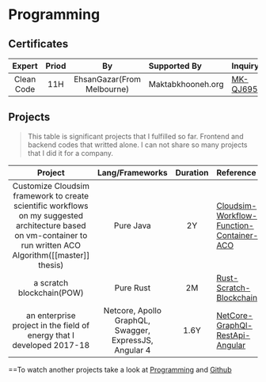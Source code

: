 
# Programming

## Certificates

| Expert | Priod  | By | Supported By   | Inquiry | Documents 
|:-----------:|:-----:|:-------------:|:----------------|:------------|:---------------------|
| Clean Code    | 11H       |  EhsanGazar(From Melbourne)     | Maktabkhooneh.org  | [MK-QJ6954](https://maktabkhooneh.org/certificates/)     | [MB-PDF](https://drive.google.com/file/d/1BhUDCA0FvWOwNQbKsQbU8siyEsCwTHr3/view?usp=share_link)    |

## Projects

> This table is significant projects that I fulfilled so far.
> Frontend and backend codes that writted alone.
> I can not share so many projects that I did it for a company.

| Project | Lang/Frameworks  | Duration | Reference
|:-----------------------------------------------:|:-------------------:|:--------:|:----------------|
| Customize Cloudsim framework to create scientific workflows on my suggested architecture based on vm-container to run written ACO Algorithm([[master]] thesis)     | Pure Java       |  2Y   | [Cloudsim-Workflow-Function-Container-ACO](https://github.com/armanriazi/Cloudsim-Workflow-Function-Container-ACO)  | 
| a scratch blockchain(POW)     | Pure Rust       |  2M   | [Rust-Scratch-Blockchain](https://github.com/armanriazi/rust-scratch-blockchain)  | 
| an enterprise project in the field of energy that I developed 2017-18    | Netcore, Apollo GraphQL, Swagger, ExpressJS, Angular 4      |  1.6Y   | [NetCore-GraphQl-RestApi-Angular](https://github.com/armanriazi/ApplicantPortal)  | 

==To watch another projects take a look at [Programming](https://armanriazi.github.io/site/public/programming/programming/) and [Github](https://github.com/armanriazi)